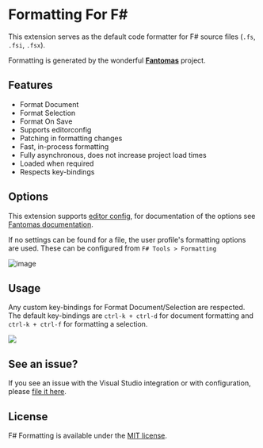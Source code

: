 # Formatting For F# 

This extension serves as the default code formatter for F# source files (`.fs`, `.fsi`, `.fsx`).

Formatting is generated by the wonderful [**Fantomas**](https://github.com/fsprojects/fantomas/) project.

## Features

- Format Document
- Format Selection
- Format On Save
- Supports editorconfig
- Patching in formatting changes
- Fast, in-process formatting
- Fully asynchronous, does not increase project load times
- Loaded when required
- Respects key-bindings

## Options

This extension supports [editor config](https://editorconfig.org), for documentation of the options see [Fantomas documentation](https://github.com/fsprojects/fantomas/blob/master/docs/Documentation.md#configuration).

If no settings can be found for a file, the user profile's formatting options are used.
These can be configured from `F# Tools > Formatting`

![image](https://user-images.githubusercontent.com/2375486/86393459-bc75d800-bcba-11ea-8619-1acb625eacef.png)

## Usage

Any custom key-bindings for Format Document/Selection are respected. The default key-bindings are `ctrl-k + ctrl-d` for document formatting and `ctrl-k + ctrl-f` for formatting a selection. 

![](https://user-images.githubusercontent.com/2375486/86392536-3c02a780-bcb9-11ea-8412-7bbf7c164408.gif)

## See an issue?

If you see an issue with the Visual Studio integration or with configuration, please [file it here](https://github.com/deviousasti/fsharp-formatting-for-vs/issues).

## License 

F# Formatting is available under the [MIT license](https://mit-license.org). 